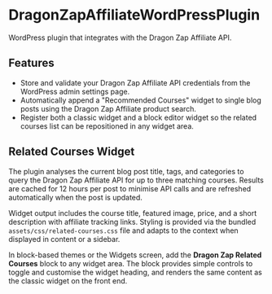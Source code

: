 # DragonZapAffiliateWordPressPlugin

WordPress plugin that integrates with the Dragon Zap Affiliate API.

## Features

* Store and validate your Dragon Zap Affiliate API credentials from the WordPress admin settings page.
* Automatically append a "Recommended Courses" widget to single blog posts using the Dragon Zap Affiliate product search.
* Register both a classic widget and a block editor widget so the related courses list can be repositioned in any widget area.

## Related Courses Widget

The plugin analyses the current blog post title, tags, and categories to query the Dragon Zap Affiliate API for up to three matching courses. Results are cached for 12 hours per post to minimise API calls and are refreshed automatically when the post is updated.

Widget output includes the course title, featured image, price, and a short description with affiliate tracking links. Styling is provided via the bundled `assets/css/related-courses.css` file and adapts to the context when displayed in content or a sidebar.

In block-based themes or the Widgets screen, add the **Dragon Zap Related Courses** block to any widget area. The block provides simple controls to toggle and customise the widget heading, and renders the same content as the classic widget on the front end.
